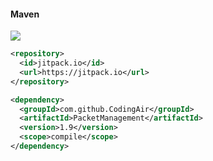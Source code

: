 #### Maven
[![](https://jitpack.io/v/CodingAir/PacketManagement.svg)](https://jitpack.io/#CodingAir/PacketManagement)
```xml
<repository>
  <id>jitpack.io</id>
  <url>https://jitpack.io</url>
</repository>

<dependency>  
  <groupId>com.github.CodingAir</groupId>
  <artifactId>PacketManagement</artifactId>
  <version>1.9</version>
  <scope>compile</scope>
</dependency>
```

